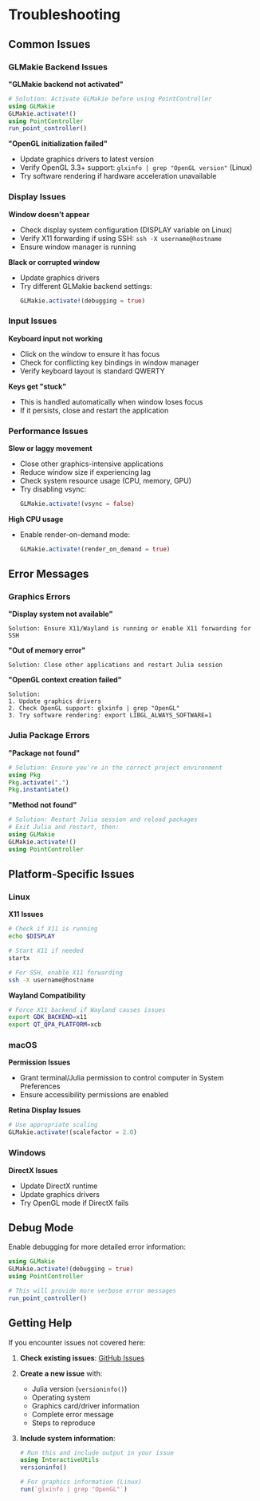 # Troubleshooting

## Common Issues

### GLMakie Backend Issues

**"GLMakie backend not activated"**
```julia
# Solution: Activate GLMakie before using PointController
using GLMakie
GLMakie.activate!()
using PointController
run_point_controller()
```

**"OpenGL initialization failed"**
- Update graphics drivers to latest version
- Verify OpenGL 3.3+ support: `glxinfo | grep "OpenGL version"` (Linux)
- Try software rendering if hardware acceleration unavailable

### Display Issues

**Window doesn't appear**
- Check display system configuration (DISPLAY variable on Linux)
- Verify X11 forwarding if using SSH: `ssh -X username@hostname`
- Ensure window manager is running

**Black or corrupted window**
- Update graphics drivers
- Try different GLMakie backend settings:
  ```julia
  GLMakie.activate!(debugging = true)
  ```

### Input Issues

**Keyboard input not working**
- Click on the window to ensure it has focus
- Check for conflicting key bindings in window manager
- Verify keyboard layout is standard QWERTY

**Keys get "stuck"**
- This is handled automatically when window loses focus
- If it persists, close and restart the application

### Performance Issues

**Slow or laggy movement**
- Close other graphics-intensive applications
- Reduce window size if experiencing lag
- Check system resource usage (CPU, memory, GPU)
- Try disabling vsync:
  ```julia
  GLMakie.activate!(vsync = false)
  ```

**High CPU usage**
- Enable render-on-demand mode:
  ```julia
  GLMakie.activate!(render_on_demand = true)
  ```

## Error Messages

### Graphics Errors

**"Display system not available"**
```
Solution: Ensure X11/Wayland is running or enable X11 forwarding for SSH
```

**"Out of memory error"**
```
Solution: Close other applications and restart Julia session
```

**"OpenGL context creation failed"**
```
Solution: 
1. Update graphics drivers
2. Check OpenGL support: glxinfo | grep "OpenGL"
3. Try software rendering: export LIBGL_ALWAYS_SOFTWARE=1
```

### Julia Package Errors

**"Package not found"**
```julia
# Solution: Ensure you're in the correct project environment
using Pkg
Pkg.activate(".")
Pkg.instantiate()
```

**"Method not found"**
```julia
# Solution: Restart Julia session and reload packages
# Exit Julia and restart, then:
using GLMakie
GLMakie.activate!()
using PointController
```

## Platform-Specific Issues

### Linux

**X11 Issues**
```bash
# Check if X11 is running
echo $DISPLAY

# Start X11 if needed
startx

# For SSH, enable X11 forwarding
ssh -X username@hostname
```

**Wayland Compatibility**
```bash
# Force X11 backend if Wayland causes issues
export GDK_BACKEND=x11
export QT_QPA_PLATFORM=xcb
```

### macOS

**Permission Issues**
- Grant terminal/Julia permission to control computer in System Preferences
- Ensure accessibility permissions are enabled

**Retina Display Issues**
```julia
# Use appropriate scaling
GLMakie.activate!(scalefactor = 2.0)
```

### Windows

**DirectX Issues**
- Update DirectX runtime
- Update graphics drivers
- Try OpenGL mode if DirectX fails

## Debug Mode

Enable debugging for more detailed error information:

```julia
using GLMakie
GLMakie.activate!(debugging = true)
using PointController

# This will provide more verbose error messages
run_point_controller()
```

## Getting Help

If you encounter issues not covered here:

1. **Check existing issues**: [GitHub Issues](https://github.com/bakulev/JuliaTestRocket/issues)
2. **Create a new issue** with:
   - Julia version (`versioninfo()`)
   - Operating system
   - Graphics card/driver information
   - Complete error message
   - Steps to reproduce

3. **Include system information**:
   ```julia
   # Run this and include output in your issue
   using InteractiveUtils
   versioninfo()
   
   # For graphics information (Linux)
   run(`glxinfo | grep "OpenGL"`)
   ```